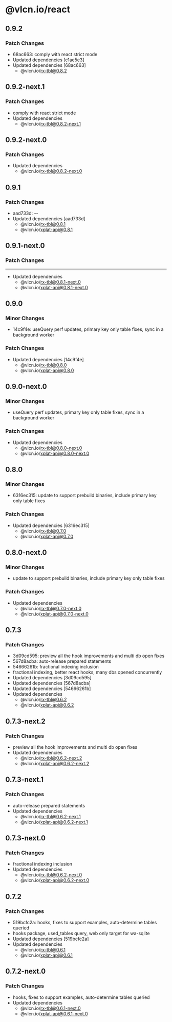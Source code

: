 # @vlcn.io/react

## 0.9.2

### Patch Changes

- 68ac663: comply with react strict mode
- Updated dependencies [c1ae5e3]
- Updated dependencies [68ac663]
  - @vlcn.io/rx-tbl@0.8.2

## 0.9.2-next.1

### Patch Changes

- comply with react strict mode
- Updated dependencies
  - @vlcn.io/rx-tbl@0.8.2-next.1

## 0.9.2-next.0

### Patch Changes

- Updated dependencies
  - @vlcn.io/rx-tbl@0.8.2-next.0

## 0.9.1

### Patch Changes

- aad733d: --
- Updated dependencies [aad733d]
  - @vlcn.io/rx-tbl@0.8.1
  - @vlcn.io/xplat-api@0.8.1

## 0.9.1-next.0

### Patch Changes

---

- Updated dependencies
  - @vlcn.io/rx-tbl@0.8.1-next.0
  - @vlcn.io/xplat-api@0.8.1-next.0

## 0.9.0

### Minor Changes

- 14c9f4e: useQuery perf updates, primary key only table fixes, sync in a background worker

### Patch Changes

- Updated dependencies [14c9f4e]
  - @vlcn.io/rx-tbl@0.8.0
  - @vlcn.io/xplat-api@0.8.0

## 0.9.0-next.0

### Minor Changes

- useQuery perf updates, primary key only table fixes, sync in a background worker

### Patch Changes

- Updated dependencies
  - @vlcn.io/rx-tbl@0.8.0-next.0
  - @vlcn.io/xplat-api@0.8.0-next.0

## 0.8.0

### Minor Changes

- 6316ec315: update to support prebuild binaries, include primary key only table fixes

### Patch Changes

- Updated dependencies [6316ec315]
  - @vlcn.io/rx-tbl@0.7.0
  - @vlcn.io/xplat-api@0.7.0

## 0.8.0-next.0

### Minor Changes

- update to support prebuild binaries, include primary key only table fixes

### Patch Changes

- Updated dependencies
  - @vlcn.io/rx-tbl@0.7.0-next.0
  - @vlcn.io/xplat-api@0.7.0-next.0

## 0.7.3

### Patch Changes

- 3d09cd595: preview all the hook improvements and multi db open fixes
- 567d8acba: auto-release prepared statements
- 54666261b: fractional indexing inclusion
- fractional indexing, better react hooks, many dbs opened concurrently
- Updated dependencies [3d09cd595]
- Updated dependencies [567d8acba]
- Updated dependencies [54666261b]
- Updated dependencies
  - @vlcn.io/rx-tbl@0.6.2
  - @vlcn.io/xplat-api@0.6.2

## 0.7.3-next.2

### Patch Changes

- preview all the hook improvements and multi db open fixes
- Updated dependencies
  - @vlcn.io/rx-tbl@0.6.2-next.2
  - @vlcn.io/xplat-api@0.6.2-next.2

## 0.7.3-next.1

### Patch Changes

- auto-release prepared statements
- Updated dependencies
  - @vlcn.io/rx-tbl@0.6.2-next.1
  - @vlcn.io/xplat-api@0.6.2-next.1

## 0.7.3-next.0

### Patch Changes

- fractional indexing inclusion
- Updated dependencies
  - @vlcn.io/rx-tbl@0.6.2-next.0
  - @vlcn.io/xplat-api@0.6.2-next.0

## 0.7.2

### Patch Changes

- 519bcfc2a: hooks, fixes to support examples, auto-determine tables queried
- hooks package, used_tables query, web only target for wa-sqlite
- Updated dependencies [519bcfc2a]
- Updated dependencies
  - @vlcn.io/rx-tbl@0.6.1
  - @vlcn.io/xplat-api@0.6.1

## 0.7.2-next.0

### Patch Changes

- hooks, fixes to support examples, auto-determine tables queried
- Updated dependencies
  - @vlcn.io/rx-tbl@0.6.1-next.0
  - @vlcn.io/xplat-api@0.6.1-next.0
